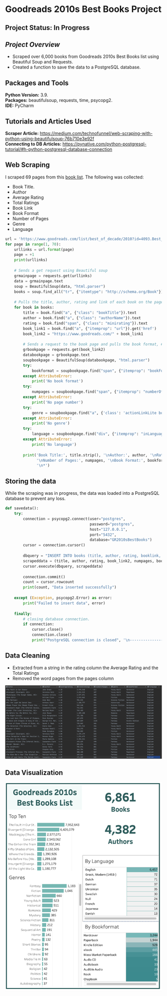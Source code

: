 # Goodreads 2010s Best Books Project

## Project Status: In Progress

## _Project Overview_

* Scraped over 6,000 books from Goodreads 2010s Best Books list using Beautiful Soup and Requests.
* Created a function to save the data to a PostgreSQL database.

## Packages and Tools

**Python Version:** 3.9.  
**Packages:** beautifulsoup, requests, time, psycopg2.   
**IDE:** PyCharm

## Tutorials and Articles Used

**Scraper Article:** <https://medium.com/technofunnel/web-scraping-with-python-using-beautifulsoup-76b710e3e92f>  
**Connecting to DB
Articles:** <https://pynative.com/python-postgresql-tutorial/#h-python-postgresql-database-connection>

## Web Scraping

I scraped 69 pages from
this [book list](https://www.goodreads.com/list/best_of_decade/2010?id=4093.Best_Books_of_the_Decade_2010s&page=1). The
following was collected:

* Book Title.
* Author
* Average Rating
* Total Ratings
* Book Link
* Book Format
* Number of Pages
* Genre
* Language

```python
url = 'https://www.goodreads.com/list/best_of_decade/2010?id=4093.Best_Books_of_the_Decade_2010s&page={}'
for page in range(1, 70):
    urllinks = url.format(page)
    page = +1
    print(urllinks)

    # Sends a get request using Beautiful soup
    grmainpage = requests.get(urllinks)
    data = grmainpage.text
    soup = BeautifulSoup(data, "html.parser")
    books = soup.find_all("tr", {"itemtype": "http://schema.org/Book"})  # Pulls all the titles listed on the page

    # Pulls the title, author, rating and link of each book on the page
    for book in books:
        title = book.find("a", {"class": "bookTitle"}).text
        author = book.find("a", {"class": "authorName"}).text
        rating = book.find("span", {"class": "minirating"}).text
        book_link1 = book.find("a", {"itemprop": "url"}).get('href')
        book_link2 = "https://www.goodreads.com/" + book_link1

        # Sends a request to the book page and pulls the book format, # of pages, genre and language
        grbookpage = requests.get(book_link2)
        databookpage = grbookpage.text
        soupbookpage = BeautifulSoup(databookpage, "html.parser")
        try:
            bookformat = soupbookpage.find("span", {"itemprop": "bookFormat"}).text
        except AttributeError:
            print('No book format')
        try:
            numpages = soupbookpage.find("span", {"itemprop": "numberOfPages"}).text
        except AttributeError:
            print('No page number')
        try:
            genre = soupbookpage.find("a", {'class': 'actionLinkLite bookPageGenreLink'}).text
        except AttributeError:
            print('No genre')
        try:
            language = soupbookpage.find("div", {"itemprop": "inLanguage"}).text
        except AttributeError:
            print('No language')

        print('Book Title:', title.strip(), '\nAuthor:', author, '\nRating:', rating, '\nLink:', book_link2,
              '\nNumber of Pages:', numpages, '\nBook Format:', bookformat, '\nGenre:', genre, '\nLanguage:', language,
              '\n*')
```

## Storing the data

While the scraping was in progress, the data was loaded into a PostgreSQL database to prevent any loss.

```python
def savedata():
    try:
        connection = psycopg2.connect(user="postgres",
                                      password="postgres",
                                      host="127.0.0.1",
                                      port="5432",
                                      database="GR2010sBestBooks")
        cursor = connection.cursor()

        dbquery = "INSERT INTO books (title, author, rating, booklink, pages, bookformat, genre, language) VALUES (%s,%s,%s,%s,%s,%s,%s,%s)"
        scrapeddata = (title, author, rating, book_link2, numpages, bookformat, genre, language)
        cursor.execute(dbquery, scrapeddata)

        connection.commit()
        count = cursor.rowcount
        print(count, "Data inserted successfully")

    except (Exception, psycopg2.Error) as error:
        print("Failed to insert data", error)

    finally:
        # closing database connection.
        if connection:
            cursor.close()
            connection.close()
            print("PostgreSQL connection is closed", '\n---------------------------------------------------')
```

## Data Cleaning

- Extracted from a string in the rating column the Average Rating and the Total Ratings
- Removed the word pages from the pages column

 ![alt text](https://github.com/sherryandersonsh/BestBooksof2010s/blob/31a7b7ebbf212a81222e2939f16a714a9b9c16e4/images/datacleaningscreenshot.png "cleaningdata")


## Data Visualization

 ![alt text](https://github.com/sherryandersonsh/BestBooksof2010s/blob/master/images/tableauviz.png "tableauviz")


